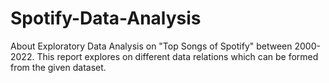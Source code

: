 # Spotify-Data-Analysis
About Exploratory Data Analysis on "Top Songs of Spotify" between 2000-2022. This report explores on different data relations which can be formed from the given dataset.
